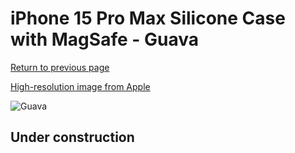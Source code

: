 # iPhone 15 Pro Max Silicone Case with MagSafe - Guava

[Return to previous page](/iphone_15)

[High-resolution image from Apple](https://store.storeimages.cdn-apple.com/8756/as-images.apple.com/is/MT1V3?wid=4500&hei=4500&fmt=png)

<div style="width: 512px"><img src="/almost_uncompressed/MT1V3.webp" alt="Guava"></div>

## Under construction
